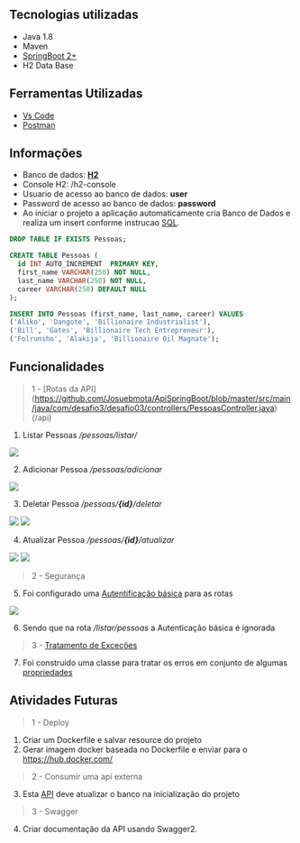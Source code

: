 
## Tecnologias utilizadas

- Java 1.8
- Maven
- [SpringBoot 2+](https://start.spring.io/)
- H2 Data Base

## Ferramentas Utilizadas

- [Vs Code](https://code.visualstudio.com/docs/languages/java)
- [Postman](https://www.postman.com/)

## Informações
- Banco de dados: [**H2**](https://github.com/Josuebmota/ApiSpringBoot/blob/master/src/main/resources/application.properties)
- Console H2: /h2-console
- Usuario de acesso ao banco de dados: **user**
- Password de acesso ao banco de dados: **password**
- Ao iniciar o projeto a aplicação automaticamente cria Banco de Dados e realiza um insert conforme instrucao [SQL](https://github.com/Josuebmota/ApiSpringBoot/blob/master/src/main/resources/data.sql).
```sql
DROP TABLE IF EXISTS Pessoas;

CREATE TABLE Pessoas (
  id INT AUTO_INCREMENT  PRIMARY KEY,
  first_name VARCHAR(250) NOT NULL,
  last_name VARCHAR(250) NOT NULL,
  career VARCHAR(250) DEFAULT NULL
);

INSERT INTO Pessoas (first_name, last_name, career) VALUES
('Aliko', 'Dangote', 'Billionaire Industrialist'),
('Bill', 'Gates', 'Billionaire Tech Entrepreneur'),
('Folrunsho', 'Alakija', 'Billionaire Oil Magnate');
```
## Funcionalidades

> 1 - [Rotas da API]
(https://github.com/Josuebmota/ApiSpringBoot/blob/master/src/main/java/com/desafio3/desafio03/controllers/PessoasController.java) (/api)

1. Listar Pessoas */pessoas/listar/*

![](https://user-images.githubusercontent.com/34459397/76682336-1488b180-65da-11ea-99ad-de38afdb48a2.png)

2. Adicionar Pessoa */pessoas/adicionar*

![](https://user-images.githubusercontent.com/34459397/76682339-1d798300-65da-11ea-8e00-a1106d9b1a60.png)

3. Deletar Pessoa */pessoas/**{id}**/deletar*

![](https://user-images.githubusercontent.com/34459397/76682355-4437b980-65da-11ea-85c4-ab602ad73235.png)
![](https://user-images.githubusercontent.com/34459397/76682360-544f9900-65da-11ea-9b4d-e8460ee430f3.png)

4. Atualizar Pessoa */pessoas/**{id}**/atualizar*

![](https://user-images.githubusercontent.com/34459397/76682344-2b2f0880-65da-11ea-9d09-5ec39a85ea2f.png)
![](https://user-images.githubusercontent.com/34459397/76682350-371aca80-65da-11ea-8420-087f476b985d.png)

> 2 - Segurança

5. Foi configurado uma [Autentificação básica](https://github.com/Josuebmota/ApiSpringBoot/blob/master/src/main/java/com/desafio3/desafio03/config/SegurancaConfig.java) para as rotas

![](https://user-images.githubusercontent.com/34459397/76682372-721cfe00-65da-11ea-917a-975e743127e2.png)

6. Sendo que na rota */listar/pessoas* a Autenticação básica é ignorada 

> 3 - [Tratamento de Exceções](https://github.com/Josuebmota/ApiSpringBoot/tree/master/src/main/java/com/desafio3/desafio03/exceptions)

7. Foi construido uma classe para tratar os erros em conjunto de algumas [propriedades](https://github.com/Josuebmota/ApiSpringBoot/blob/master/src/main/resources/ValidationMessages.properties)

## Atividades Futuras

> 1 - Deploy
1. Criar um Dockerfile e salvar resource do projeto
2. Gerar imagem docker baseada no Dockerfile e enviar para o https://hub.docker.com/
> 2 - Consumir uma api externa
3. Esta [API](http://5e61af346f5c7900149bc5b3.mockapi.io/desafio03/employer) deve atualizar o banco na inicialização do projeto
> 3 - Swagger
4. Criar documentação da API usando Swagger2.
